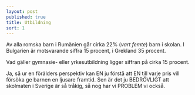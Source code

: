 ```yaml
---
layout: post
published: true
title: Utbildning
sort: 1
---
```



Av alla romska barn i Rumänien går cirka 22% (_vart femte_) barn i skolan. I Bulgarien är motsvarande siffra 15 procent, i Grekland 35 procent.

Vad gäller gymnasie- eller yrkesutbildning ligger siffran på cirka 15 procent.

Ja, så ur en förälders perspektiv kan EN ju förstå att EN till varje pris vill försöka ge barnen en ljusare framtid. Sen är det ju BEDRÖVLIGT att skolmaten i Sverige är så tråkig, så nog har vi PROBLEM vi också.
